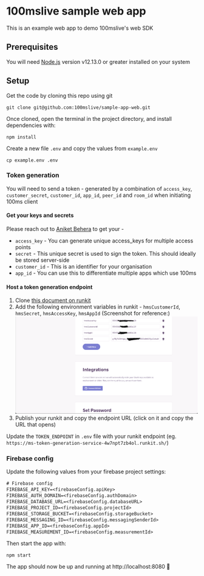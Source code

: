 # 100mslive sample web app

This is an example web app to demo 100mslive's web SDK

## Prerequisites

You will need [Node.js](https://nodejs.org) version v12.13.0 or greater installed on your system

## Setup

Get the code by cloning this repo using git

```
git clone git@github.com:100mslive/sample-app-web.git
```

Once cloned, open the terminal in the project directory, and install dependencies with:

```
npm install
```

Create a new file `.env` and copy the values from `example.env`

```
cp example.env .env
```

### Token generation

You will need to send a token - generated by a combination of `access_key`, `customer_secret`, `customer_id`, `app_id`, `peer_id` and `room_id` when initiating 100ms client

#### Get your keys and secrets

Please reach out to [Aniket Behera](mailto:aniket@100ms.live) to get your -
- `access_key` - You can generate unique access_keys for multiple access points
- `secret` - This unique secret is used to sign the token. This should ideally be stored server-side
- `customer_id` - This is an identifier for your organisation
- `app_id` - You can use this to differentiate multiple apps which use 100ms

#### Host a token generation endpoint

1. Clone [this document on runkit](https://runkit.com/aniketbehera/100ms-token-generation-service)
2. Add the following environment variables in runkit - `hmsCustomerId`, `hmsSecret`, `hmsAccessKey`, `hmsAppId` (Screenshot for reference:)
![runkit screenshot](./.github/screenshots/runkit-screenshot.png?raw=true)
3. Publish your runkit and copy the endpoint URL (click on it and copy the URL that opens)

Update the `TOKEN_ENDPOINT` in `.env` file with your runkit endpoint (eg. `https://ms-token-generation-service-4w7npt7zb4ol.runkit.sh/`)

### Firebase config

Update the following values from your firebase project settings:

```
# Firebase config
FIREBASE_API_KEY=<firebaseConfig.apiKey>
FIREBASE_AUTH_DOMAIN=<firebaseConfig.authDomain>
FIREBASE_DATABASE_URL=<firebaseConfig.databaseURL>
FIREBASE_PROJECT_ID=<firebaseConfig.projectId>
FIREBASE_STORAGE_BUCKET=<firebaseConfig.storageBucket>
FIREBASE_MESSAGING_ID=<firebaseConfig.messagingSenderId>
FIREBASE_APP_ID=<firebaseConfig.appId>
FIREBASE_MEASUREMENT_ID=<firebaseConfig.measurementId>
```

Then start the app with:

```
npm start
```

The app should now be up and running at http://localhost:8080 🚀
